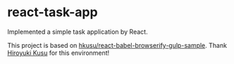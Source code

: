 react-task-app
==============

Implemented a simple task application by React.

This project is based on [hkusu/react-babel-browserify-gulp-sample](https://github.com/hkusu/react-babel-browserify-gulp-sample).
Thank [Hiroyuki Kusu](https://github.com/hkusu) for this environment!
